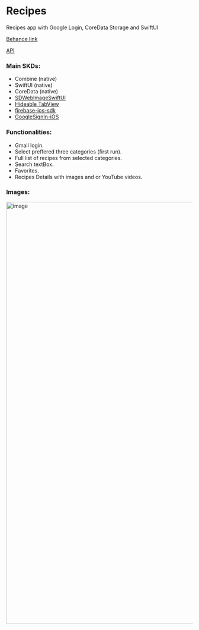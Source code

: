 # Recipes
Recipes app with Google Login, CoreData Storage and SwiftUI 

[Behance link](https://www.behance.net/gallery/176410731/recipe-app-ui?tracking_source=search_projects|recipe+app+design)

[API](https://www.themealdb.com/api.php)

### Main SKDs:
- Combine (native)
- SwiftUI (native)
- CoreData (native)
- [SDWebImageSwiftUI](https://github.com/SDWebImage/SDWebImageSwiftUI)
- [Hideable TabView](https://gitlab.com/AliMertOzhayta/hidabletabview-swiftui.git)
- [firebase-ios-sdk](https://github.com/firebase/firebase-ios-sdk)
- [GoogleSignIn-iOS](https://github.com/google/GoogleSignIn-iOS)

### Functionalities:
- Gmail login.
- Select preffered three categories (first run).
- Full list of recipes from selected categories.
- Search textBox.
- Favorites.
- Recipes Details with images and or YouTube videos.

### Images:
<img width="1134" alt="image" src="https://github.com/apaladines-techconsulting/Assignment_30/assets/138136886/55ab79ec-0e25-472c-8816-0783660c2963">
